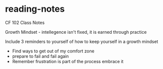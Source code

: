# reading-notes
CF 102 Class Notes

Growth Mindset - intellegence isn't fixed, it is earned through practice 

Include 3 reminders to yourself of how to keep yourself in a growth mindset
- Find ways to get out of my comfort zone
- prepare to fail and fail again
- Remember frustration is part of the process embrace it
